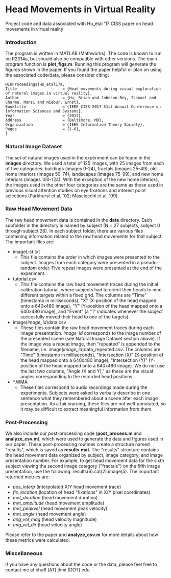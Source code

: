 # Head Movements in Virtual Reality
Project code and data associated with Hu_etal '17 CISS paper on head movements in virtual reality

### Introduction

The program is written in MATLAB (Mathworks). The code is known to run on R2014a, but should also be compatible with other versions. The main program function is **plot_figs.m**. Running this program will generate the figures shown in the paper. If you found the paper helpful or plan on using the associated code/data, please consider citing:

    @InProceedings{Hu_etal17a,
    Title                    = {Head movements during visual exploration of natural images in virtual reality},
    Author                   = {Hu, Brian and Johnson-Bey, Ishmael and Sharma, Mansi and Niebur, Ernst},
    Booktitle                = {IEEE CISS-2017 51st Annual Conference on Information Sciences and Systems},
    Year                     = {2017},
    Address                  = {Baltimore, MD},
    Organization             = {IEEE Information Theory Society},
    Pages                    = {1-6},
    }


### Natural Image Dataset

The set of natural images used in the experiment can be found in the **images** directory. We used a total of 125 images, with 25 images from each of five categories: buildings (images 0-24), fractals (images 25-49), old home interiors (images 50-74), landscapes (images 75-99), and new home interiors (images 100-124). With the exception of the new home interiors, the images used in the other four categories are the same as those used in previous visual attention studies on eye fixations and interest point selections (Parkhurst et al, '02; Masciocchi et al, '09).

### Raw Head Movement Data

The raw head movement data is contained in the **data** directory. Each subfolder in the directory is named by subject (N = 27 subjects, subject 0 through subject 26). In each subject folder, there are various files containing information related to the raw head movements for that subject. The important files are:

* imageList.txt
  * This file contains the order in which images were presented to the subject. Images from each category were presented in a pseudo-random order. Five repeat images were presented at the end of the experiment.
* tutorial.csv
  * This file contains the raw head movement traces during the initial calibration tutorial, where subjects had to orient their heads to nine different targets within a fixed grid. The columns are "Time" (timestamp in milliseconds), "X" (X-position of the head mapped onto a 640x480 image), "Y" (Y-position of the head mapped onto a 640x480 image), and "Event" (a "1" indicates whenever the subject succesfully moved their head to one of the targets).
* image(*image_id*)data.csv
  * These files contain the raw head movement traces during each image presentation. *image_id* corresponds to the image number of the presented scene (see Natural Image Dataset section above). If the image was a repeat image, then "repeated" is appended to the filename, i.e. image(*image_id*)data_repeated.csv. The columns are "Time" (timestamp in milliseconds), "Intersection (X)" (X-position of the head mapped onto a 640x480 image), "Intersection (Y)" (Y-position of the head mapped onto a 640x480 image). We do not use the last two columns, "Angle (X and Y)," as these are the visual angles corresponding to the recorded head positions.
* *.WMA
  * These files correspond to audio recordings made during the experiments. Subjects were asked to verbally describe in one sentence what they remembered about a scene after each image presentation. As a fair warning, these files are not well-annotated, so it may be difficult to extract meaningful information from them.

### Post-Processing

We also include our post-processing code (**post_process.m** and **analyze_csv.m**), which were used to generate the data and figures used in our paper. These post-processing routines create a structure named "results", which is saved as **results.mat**. The "results" structure contains the head movement data organized by subject, image category, and image presentation number. For example, to get head movement data for the sixth subject viewing the second image category ("fractals") on the fifth image presentation, use the following: results(6).cat(2).image(5). The important returned metrics are:

* *pos_interp* (interpolated X/Y head movement trace)
* *fix_location* (location of head "fixations" in X/Y pixel coordinates)
* *mvt_duration* (head movement duration)
* *mvt_amplitude* (head movement amplitude)
* *mvt_peakvel* (head movement peak velocity)
* *mvt_angle* (head movement angle)
* *ang_vel_mag* (head velocity magnitude)
* *ang_vel_dir* (head velocity angle)

Please refer to the paper and **analyze_csv.m** for more details about how these metrics were calculated.

### Miscellaneous

If you have any questions about the code or the data, please feel free to contact me at bhu6 (AT) jhmi (DOT) edu.

